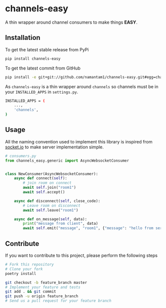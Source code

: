 channels-easy
============

A thin wrapper around channel consumers to make things **EASY**.

Installation
------------

To get the latest stable release from PyPi

```bash
pip install channels-easy
```
To get the latest commit from GitHub

```bash
pip install -e git+git://github.com/namantam1/channels-easy.git#egg=channels-easy
```
<!-- TODO: Describe further installation steps (edit / remove the examples below): -->

As `channels-easy` is a thin wrapper around `channels` so channels must be in your `INSTALLED_APPS` in `settings.py`.

```bash
INSTALLED_APPS = (
    ...,
    'channels',
)
```

Usage
-----

All the naming convention used to implement this library is inspired from [socket.io](https://socket.io/) to make server implementation simple.

```python
# consumers.py
from channels_easy.generic import AsyncWebsocketConsumer


class NewConsumer(AsyncWebsocketConsumer):
    async def connect(self):
        # join room on connect
        await self.join("room1")
        await self.accept()

    async def disconnect(self, close_code):
        # Leave room on disconnect
        await self.leave("room1")

    async def on_message(self, data):
        print("message from client", data)
        await self.emit("message", "room1", {"message": "hello from server"})

```

Contribute
----------

If you want to contribute to this project, please perform the following steps

````bash
# Fork this repository
# Clone your fork
poetry install

git checkout -b feature_branch master
# Implement your feature and tests
git add . && git commit
git push -u origin feature_branch
# Send us a pull request for your feature branch
````
<!-- In order to run the tests, simply execute ``tox``. This will install two new
environments (for Django 1.8 and Django 1.9) and run the tests against both
environments. -->
